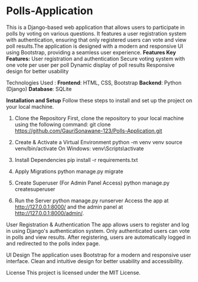 # Polls-Application
This is a Django-based web application that allows users to participate in polls by voting on various questions. It features a user registration system with authentication, ensuring that only registered users can vote and view poll results.The application is designed with a modern and responsive UI using Bootstrap, providing a seamless user experience. 
**Features Key Features:**
User registration and authentication
Secure voting system with one vote per user per poll
Dynamic display of poll results
Responsive design for better usability

Technologies Used :
**Frontend**: HTML, CSS, Bootstrap
**Backend**: Python (Django)
**Database**: SQLite

**Installation and Setup**
Follow these steps to install and set up the project on your local machine.

1. Clone the Repository
First, clone the repository to your local machine using the following command:
git clone https://github.com/GauriSonawane-123/Polls-Application.git

3. Create & Activate a Virtual Environment python -m venv venv source venv/bin/activate On Windows: venv\Scripts\activate
   
5. Install Dependencies pip install -r requirements.txt
   
7. Apply Migrations python manage.py migrate
   
9. Create Superuser (For Admin Panel Access) python manage.py createsuperuser
    
11. Run the Server python manage.py runserver Access the app at http://127.0.0.1:8000/ and the admin panel at http://127.0.0.1:8000/admin/.

 User Registration & Authentication
The app allows users to register and log in using Django's authentication system.
Only authenticated users can vote in polls and view results.
After registering, users are automatically logged in and redirected to the polls index page.

 UI Design
The application uses Bootstrap for a modern and responsive user interface.
Clean and intuitive design for better usability and accessibility.

 License
This project is licensed under the MIT License.
